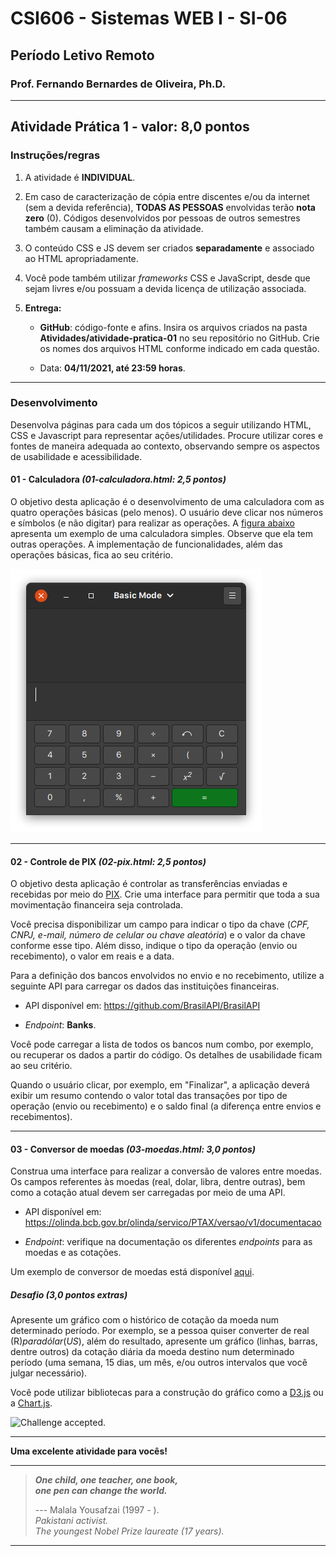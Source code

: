 # CSI606 - Sistemas WEB I - SI-06
## Período Letivo Remoto
### Prof. Fernando Bernardes de Oliveira, Ph.D.

---

## **Atividade Prática 1 - valor: 8,0 pontos**

### Instruções/regras

1.  A atividade é **INDIVIDUAL**.

2.  Em caso de caracterização de cópia entre discentes e/ou da internet
    (sem a devida referência), **TODAS AS PESSOAS** envolvidas terão
    **nota zero** (0). Códigos desenvolvidos por pessoas de outros
    semestres também causam a eliminação da atividade.

3.  O conteúdo CSS e JS devem ser criados **separadamente** e associado
    ao HTML apropriadamente.

4.  Você pode também utilizar *frameworks* CSS e JavaScript, desde que
    sejam livres e/ou possuam a devida licença de utilização associada.

5.  **Entrega:**

    - **GitHub**: código-fonte e afins. Insira os arquivos criados na pasta **Atividades/atividade-pratica-01** no seu repositório no GitHub. Crie os nomes dos arquivos HTML conforme indicado em cada questão.

    - Data: **04/11/2021, até 23:59 horas**.

---

### Desenvolvimento

Desenvolva páginas para cada um dos tópicos a seguir utilizando HTML, CSS e Javascript para representar ações/utilidades. Procure utilizar cores e fontes de maneira adequada ao contexto, observando sempre os aspectos de usabilidade e acessibilidade.

#### **01 - Calculadora** *(01-calculadora.html: 2,5 pontos)*

O objetivo desta aplicação é o desenvolvimento de uma calculadora com as quatro operações básicas (pelo menos). O usuário deve clicar nos números e símbolos (e não digitar) para realizar as operações. A [figura abaixo](./img/calculadora-gnome-ubuntu.png) apresenta um exemplo de uma calculadora simples. Observe que ela tem outras operações. A implementação de funcionalidades, além das operações básicas, fica ao seu critério.

![image](./img/calculadora-gnome-ubuntu.png)

---

#### **02 - Controle de PIX** *(02-pix.html: 2,5 pontos)*

O objetivo desta aplicação é controlar as transferências enviadas e recebidas por meio do [PIX](https://www.bcb.gov.br/estabilidadefinanceira/pix). Crie uma interface para permitir que toda a sua movimentação financeira seja controlada.

Você precisa disponibilizar um campo para indicar o tipo da chave (*CPF, CNPJ, e-mail, número de celular ou chave aleatória*) e o valor da chave conforme esse tipo. Além disso, indique o tipo da operação (envio ou recebimento), o valor em reais e a data.

Para a definição dos bancos envolvidos no envio e no recebimento, utilize a seguinte API para carregar os dados das instituições financeiras.

- API disponível em: <https://github.com/BrasilAPI/BrasilAPI>

- *Endpoint*: **Banks**.

Você pode carregar a lista de todos os bancos num combo, por exemplo, ou recuperar os dados a partir do código. Os detalhes de usabilidade ficam ao seu critério.

Quando o usuário clicar, por exemplo, em "Finalizar", a aplicação deverá exibir um resumo contendo o valor total das transações por tipo de operação (envio ou recebimento) e o saldo final (a diferença entre envios e recebimentos).

---

#### **03 - Conversor de moedas** *(03-moedas.html: 3,0 pontos)*

Construa uma interface para realizar a conversão de valores entre moedas. Os campos referentes às moedas (real, dolar, libra, dentre outras), bem como a cotação atual devem ser carregadas por meio de uma API. 

- API disponível em: <https://olinda.bcb.gov.br/olinda/servico/PTAX/versao/v1/documentacao>

- *Endpoint*: verifique na documentação os diferentes *endpoints* para as moedas e as cotações.

Um exemplo de conversor de moedas está disponível [aqui](https://www.bcb.gov.br/conversao).


##### **Desafio** *(3,0 pontos extras)*

Apresente um gráfico com o histórico de cotação da moeda num determinado período. Por exemplo, se a pessoa quiser converter de real (R$) para dólar (US$), além do resultado, apresente um gráfico (linhas, barras, dentre outros) da cotação diária da moeda destino num determinado período (uma semana, 15 dias, um mês, e/ou outros intervalos que você julgar necessário).

Você pode utilizar bibliotecas para a construção do gráfico como a [D3.js](https://d3js.org/) ou a [Chart.js](https://www.chartjs.org/).

![Challenge accepted.](https://media.giphy.com/media/l0MYARc0SccV4pERO/giphy.gif)

---

**Uma excelente atividade para vocês!**

---

> ***One child, one teacher, one book,***  
> ***one pen can change the world.***  
>  
> --- Malala Yousafzai (1997 - ).  
> *Pakistani activist.*  
> *The youngest Nobel Prize laureate (17 years).*  

---